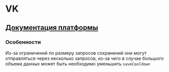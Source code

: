 ﻿# VK

## [Документация платформы](https://apiok.ru/dev/sdk/)

### Особенности

Из-за ограничений по размеру запросов сохранений они могут отправляться через несколько запросов, из-за чего в случае большого объема данных может быть необходимо уменьшить `saveCooldown` 